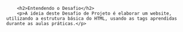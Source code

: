         <h2>Entendendo o Desafio</h2>
        <p>A ideia deste Desafio de Projeto é elaborar um website, utilizando a estrutura básica do HTML, usando as tags aprendidas durante as aulas práticas.</p>